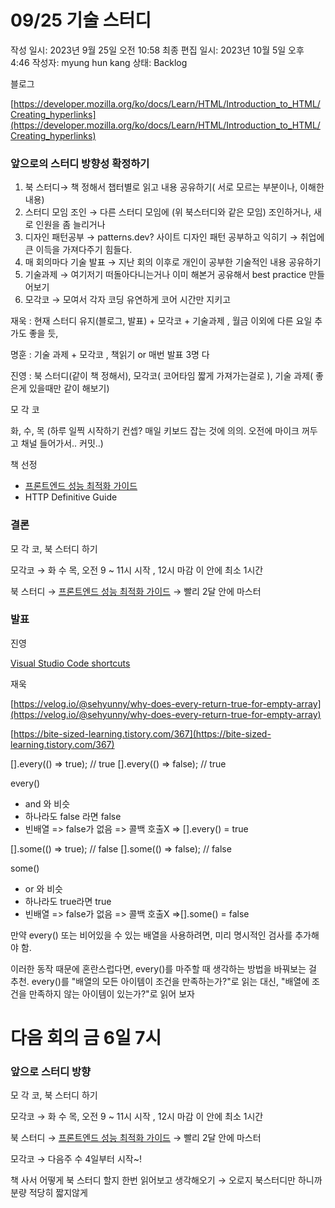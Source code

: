 # 09/25 기술 스터디

작성 일시: 2023년 9월 25일 오전 10:58
최종 편집 일시: 2023년 10월 5일 오후 4:46
작성자: myung hun kang
상태: Backlog

블로그

[https://developer.mozilla.org/ko/docs/Learn/HTML/Introduction_to_HTML/Creating_hyperlinks](https://developer.mozilla.org/ko/docs/Learn/HTML/Introduction_to_HTML/Creating_hyperlinks)

### 앞으로의 스터디 방향성 확정하기

1. 북 스터디→ 책 정해서 챕터별로 읽고 내용 공유하기( 서로 모르는 부분이나, 이해한 내용)
2. 스터디 모임 조인 → 다른 스터디 모임에 (위 북스터디와 같은 모임) 조인하거나, 새로 인원을 좀 늘리거나
3. 디자인 패턴공부 → patterns.dev? 사이트 디자인 패턴 공부하고 익히기 → 취업에 큰 이득을 가져다주기 힘들다.
4. 매 회의마다 기술 발표 → 지난 회의 이후로 개인이 공부한 기술적인 내용 공유하기
5. 기술과제 →  여기저기 떠돌아다니는거나 이미 해본거 공유해서 best practice 만들어보기 
6. 모각코 → 모여서 각자 코딩 유연하게 코어 시간만 지키고 

재욱 : 현재 스터디 유지(블로그, 발표) +  모각코 + 기술과제 , 월금 이외에 다른 요일 추가도 좋을 듯,

명훈 : 기술 과제 + 모각코 , 책읽기 or 매번 발표 3명 다  

진영 : 북 스터디(같이 책 정해서), 모각코( 코어타임 짧게 가져가는걸로 ), 기술 과제( 좋은게 있을때만 같이 해보기)

모 각 코

화, 수, 목 (하루 일찍 시작하기 컨셉? 매일 키보드 잡는 것에 의의. 오전에 마이크 꺼두고 채널 들어가서.. 커밋..)

책 선정 

- [프론트엔드 성능 최적화 가이드](https://www.aladin.co.kr/m/mproduct.aspx?ItemId=304371832)
- HTTP Definitive Guide

### 결론

모 각 코, 북 스터디 하기 

모각코 → 화 수 목, 오전 9 ~ 11시 시작 , 12시 마감 이 안에  최소 1시간

북 스터디 → [프론트엔드 성능 최적화 가이드](https://www.aladin.co.kr/m/mproduct.aspx?ItemId=304371832)  → 빨리 2달 안에 마스터

### 발표

진영

[Visual Studio Code shortcuts](https://www.notion.so/Visual-Studio-Code-shortcuts-a7b56b672d5344a88674226e5d96a9d3?pvs=21)

재욱

[https://velog.io/@sehyunny/why-does-every-return-true-for-empty-array](https://velog.io/@sehyunny/why-does-every-return-true-for-empty-array)

[https://bite-sized-learning.tistory.com/367](https://bite-sized-learning.tistory.com/367)

[].every(() => true);           // true
[].every(() => false);          // true

every()

- and 와 비슷
- 하나라도 false 라면 false
- 빈배열 => false가 없음 => 콜백 호출X => [].every() = true

[].some(() => true);           // false
[].some(() => false);          // false

some()

- or 와 비슷
- 하나라도 true라면 true
- 빈배열 => false가 없음 => 콜백 호출X =>[].some() = false

만약 every() 또는 비어있을 수 있는 배열을 사용하려면, 미리 명시적인 검사를 추가해야 함.

이러한 동작 때문에 혼란스럽다면, every()를 마주할 때 생각하는 방법을 바꿔보는 걸 추천.
every()를 "배열의 모든 아이템이 조건을 만족하는가?"로 읽는 대신, "배열에 조건을 만족하지 않는 아이템이 있는가?"로 읽어 보자

# 다음 회의 금 6일 7시

### 앞으로 스터디 방향

모 각 코, 북 스터디 하기 

모각코 → 화 수 목, 오전 9 ~ 11시 시작 , 12시 마감 이 안에  최소 1시간

북 스터디 → [프론트엔드 성능 최적화 가이드](https://www.aladin.co.kr/m/mproduct.aspx?ItemId=304371832)  → 빨리 2달 안에 마스터

모각코 → 다음주 수 4일부터 시작~! 

책 사서 어떻게 북 스터디 할지 한번 읽어보고 생각해오기 → 오로지 북스터디만 하니까 분량 적당히 짧지않게